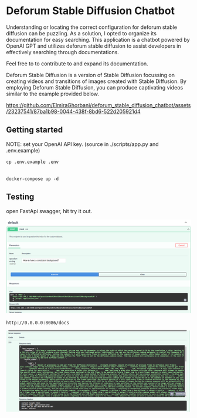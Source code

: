 # Deforum Stable Diffusion Chatbot
Understanding or locating the correct configuration for deforum stable diffusion can be puzzling. As a solution, I opted to organize its documentation for easy searching. This application is a chatbot powered by OpenAI GPT and utilizes deforum stable diffusion to assist developers in effectively searching through documentations.

Feel free to to contribute to and expand its documentation.

Deforum Stable Diffusion is a version of Stable Diffusion focussing on creating videos and transitions of images created with Stable Diffusion. By employing Deforum Stable Diffusion, you can produce captivating videos similar to the example provided below.



https://github.com/ElmiraGhorbani/deforum_stable_diffusion_chatbot/assets/23237541/87ba1b98-0044-438f-8bd6-522d205921d4




## Getting started

NOTE: set your OpenAI API key.  (source in ./scripts/app.py and .env.example)
```
cp .env.example .env

```

```

docker-compose up -d

```

## Testing
open FastApi swagger, hit try it out.

![teaser](./resource/images/request.png)

```
http://0.0.0.0:8086/docs
```

![teaser](./resource/images/response.png)
